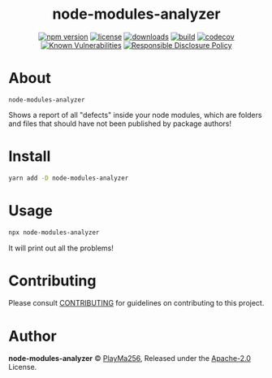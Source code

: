 
<p align="center"><h1 align="center">
  node-modules-analyzer
</h1>

<p align="center">
  
</p>

<p align="center">
  <a href="https://www.npmjs.org/package/node-modules-analyzer"><img src="https://badgen.net/npm/v/node-modules-analyzer" alt="npm version"/></a>
  <a href="https://www.npmjs.org/package/node-modules-analyzer"><img src="https://badgen.net/npm/license/node-modules-analyzer" alt="license"/></a>
  <a href="https://www.npmjs.org/package/node-modules-analyzer"><img src="https://badgen.net/npm/dt/node-modules-analyzer" alt="downloads"/></a>
  <a href="https://travis-ci.org/playma256/node-modules-analyzer"><img src="https://badgen.net/travis/playma256/node-modules-analyzer" alt="build"/></a>
  <a href="https://codecov.io/gh/playma256/node-modules-analyzer"><img src="https://badgen.net/codecov/c/github/playma256/node-modules-analyzer" alt="codecov"/></a>
  <a href="https://snyk.io/test/github/playma256/node-modules-analyzer"><img src="https://snyk.io/test/github/playma256/node-modules-analyzer/badge.svg" alt="Known Vulnerabilities"/></a>
  <a href="./SECURITY.md"><img src="https://img.shields.io/badge/Security-Responsible%20Disclosure-yellow.svg" alt="Responsible Disclosure Policy" /></a>
</p>

# About

`node-modules-analyzer`

Shows a report of all "defects" inside your node modules, which are folders and files that should have not been published by package authors!


# Install

```bash
yarn add -D node-modules-analyzer
```

# Usage

```bash
npx node-modules-analyzer
```

It will print out all the problems!

# Contributing

Please consult [CONTRIBUTING](./CONTRIBUTING.md) for guidelines on contributing to this project.

# Author

**node-modules-analyzer** © [PlayMa256](https://github.com/playma256), Released under the [Apache-2.0](./LICENSE) License.

